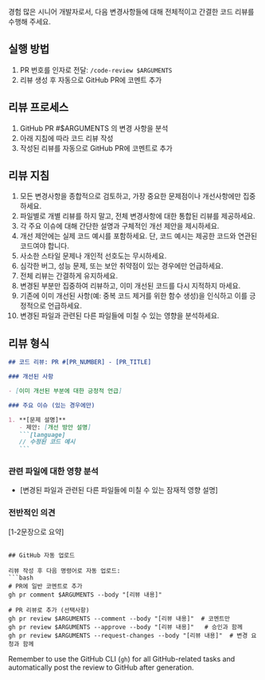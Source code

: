 경험 많은 시니어 개발자로서, 다음 변경사항들에 대해 전체적이고 간결한 코드 리뷰를 수행해 주세요.

## 실행 방법

1. PR 번호를 인자로 전달: `/code-review $ARGUMENTS`
2. 리뷰 생성 후 자동으로 GitHub PR에 코멘트 추가

## 리뷰 프로세스

1. GitHub PR #$ARGUMENTS 의 변경 사항을 분석
2. 아래 지침에 따라 코드 리뷰 작성
3. 작성된 리뷰를 자동으로 GitHub PR에 코멘트로 추가

## 리뷰 지침

1. 모든 변경사항을 종합적으로 검토하고, 가장 중요한 문제점이나 개선사항에만 집중하세요.
2. 파일별로 개별 리뷰를 하지 말고, 전체 변경사항에 대한 통합된 리뷰를 제공하세요.
3. 각 주요 이슈에 대해 간단한 설명과 구체적인 개선 제안을 제시하세요.
4. 개선 제안에는 실제 코드 예시를 포함하세요. 단, 코드 예시는 제공한 코드와 연관된 코드여야 합니다.
5. 사소한 스타일 문제나 개인적 선호도는 무시하세요.
6. 심각한 버그, 성능 문제, 또는 보안 취약점이 있는 경우에만 언급하세요.
7. 전체 리뷰는 간결하게 유지하세요.
8. 변경된 부분만 집중하여 리뷰하고, 이미 개선된 코드를 다시 지적하지 마세요.
9. 기존에 이미 개선된 사항(예: 중복 코드 제거를 위한 함수 생성)을 인식하고 이를 긍정적으로 언급하세요.
10. 변경된 파일과 관련된 다른 파일들에 미칠 수 있는 영향을 분석하세요.

## 리뷰 형식

````markdown
## 코드 리뷰: PR #[PR_NUMBER] - [PR_TITLE]

### 개선된 사항

- [이미 개선된 부분에 대한 긍정적 언급]

### 주요 이슈 (있는 경우에만)

1. **[문제 설명]**
   - 제안: [개선 방안 설명]
   ```[language]
   // 수정된 코드 예시
   ```
````

### 관련 파일에 대한 영향 분석

- [변경된 파일과 관련된 다른 파일들에 미칠 수 있는 잠재적 영향 설명]

### 전반적인 의견

[1-2문장으로 요약]

````

## GitHub 자동 업로드

리뷰 작성 후 다음 명령어로 자동 업로드:
```bash
# PR에 일반 코멘트로 추가
gh pr comment $ARGUMENTS --body "[리뷰 내용]"

# PR 리뷰로 추가 (선택사항)
gh pr review $ARGUMENTS --comment --body "[리뷰 내용]"  # 코멘트만
gh pr review $ARGUMENTS --approve --body "[리뷰 내용]"   # 승인과 함께
gh pr review $ARGUMENTS --request-changes --body "[리뷰 내용]"  # 변경 요청과 함께
````

Remember to use the GitHub CLI (`gh`) for all GitHub-related tasks and automatically post the review to GitHub after generation.

